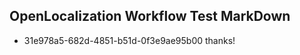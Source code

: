 ## OpenLocalization Workflow Test MarkDown
* 31e978a5-682d-4851-b51d-0f3e9ae95b00 thanks!

<!--HONumber=Dec16_HO1-->


